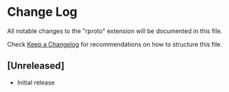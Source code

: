 # Change Log

All notable changes to the "rproto" extension will be documented in this file.

Check [Keep a Changelog](http://keepachangelog.com/) for recommendations on how to structure this file.

## [Unreleased]

- Initial release